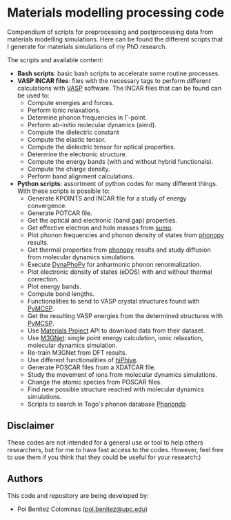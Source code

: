 # Materials modelling processing code

Compendium of scripts for preprocessing and postprocessing data from materials modelling simulations.
Here can be found the different scripts that I generate for materials simulations of my PhD research. 

The scripts and available content: 
- **Bash scripts**: basic bash scripts to accelerate some routine processes.
- **VASP INCAR files**: files with the necessary tags to perform different calculations with [VASP](https://www.vasp.at/) software. The INCAR files that can be found can be used to:
   - Compute energies and forces.
   - Perform ionic relaxations.
   - Determine phonon frequencies in $\Gamma$-point.
   - Perform ab-initio molecular dynamics (aimd).
   - Compute the dielectric constant
   - Compute the elastic tensor.
   - Compute the dielectric tensor for optical properties.
   - Determine the electronic structure.
   - Compute the energy bands (with and without hybrid functionals).
   - Compute the charge density.
   - Perform band alignment calculations.
- **Python scripts**: assortment of python codes for many different things. With these scripts is possible to:
   - Generate KPOINTS and INCAR file for a study of energy convergence.
   - Generate POTCAR file.
   - Get the optical and electronic (band gap) properties.
   - Get effective electron and hole masses from [sumo](https://github.com/SMTG-Bham/sumo).
   - Plot phonon frequencies and phonon density of states from [phonopy](https://phonopy.github.io/phonopy/) results.
   - Get thermal properties from [phonopy](https://phonopy.github.io/phonopy/) results and study diffusion from molecular dynamics simulations.
   - Execute [DynaPhoPy](https://github.com/abelcarreras/DynaPhoPy) for anharmonic phonon renormalization.
   - Plot electronic density of states (eDOS) with and without thermal correction.
   - Plot energy bands.
   - Compute bond lengths.
   - Functionalities to send to VASP crystal structures found with [PyMCSP](https://github.com/polbeni/PyMCSP).
   - Get the resulting VASP energies from the determined structures with [PyMCSP](https://github.com/polbeni/PyMCSP).
   - Use [Materials Project](https://next-gen.materialsproject.org/) API to download data from their dataset.
   - Use [M3GNet](https://github.com/materialsvirtuallab/m3gnet): single point energy calculation, ionic relaxation, molecular dynamics simulation.
   - Re-train M3GNet from DFT results.
   - Use different functionalities of [hiPhive](https://hiphive.materialsmodeling.org/).
   - Generate POSCAR files from a XDATCAR file.
   - Study the movement of ions from molecular dynamics simulations.
   - Change the atomic species from POSCAR files.
   - Find new possible structure reached with molecular dynamics simulations.
   - Scripts to search in Togo's phonon database [Phonondb](https://github.com/atztogo/phonondb)


## Disclaimer

These codes are not intended for a general use or tool to help others researchers, but for me to have fast access to the codes. However, feel free to use them if you think that they could be useful for your research:)

## Authors

This code and repository are being developed by:
- Pol Benítez Colominas (pol.benitez@upc.edu)
